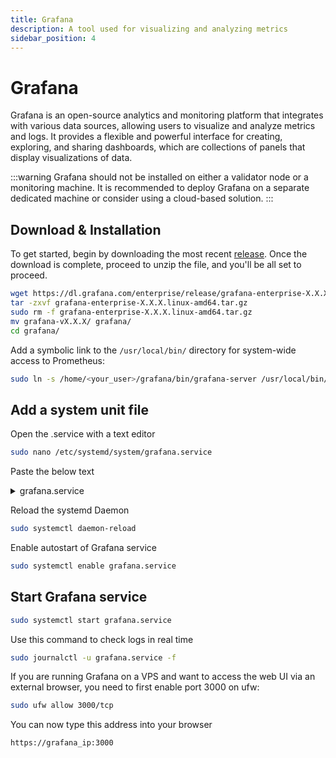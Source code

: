 ```yaml
---
title: Grafana
description: A tool used for visualizing and analyzing metrics
sidebar_position: 4
---
```


# Grafana

Grafana is an open-source analytics and monitoring platform that integrates with various data sources, allowing users to visualize and analyze metrics and logs. It provides a flexible and powerful interface for creating, exploring, and sharing dashboards, which are collections of panels that display visualizations of data.

:::warning
Grafana should not be installed on either a validator node or a monitoring machine. It is recommended to deploy Grafana on a separate dedicated machine or consider using a cloud-based solution.
:::

## Download & Installation

To get started, begin by downloading the most recent [release](https://grafana.com/grafana/download). Once the download is complete, proceed to unzip the file, and you'll be all set to proceed.

```bash
wget https://dl.grafana.com/enterprise/release/grafana-enterprise-X.X.X.linux-amd64.tar.gz
tar -zxvf grafana-enterprise-X.X.X.linux-amd64.tar.gz
sudo rm -f grafana-enterprise-X.X.X.linux-amd64.tar.gz
mv grafana-vX.X.X/ grafana/
cd grafana/
```
Add a symbolic link to the `/usr/local/bin/` directory for system-wide access to Prometheus:

```bash
sudo ln -s /home/<your_user>/grafana/bin/grafana-server /usr/local/bin/
```

## Add a system unit file

Open the .service with a text editor

```bash
sudo nano /etc/systemd/system/grafana.service
```

Paste the below text

<details>
<summary>grafana.service</summary>
<p>

```bash title="/etc/systemd/system/grafana.service"
[Unit]
Description=Grafana
After=network-online.target

[Service]
User=<your_user> #modify this field with your user
TimeoutStartSec=0
CPUWeight=95
IOWeight=95
WorkingDirectory=/home/<your_user>/grafana
ExecStart=grafana-server web --config.file=/home/<your_user>/grafana/conf/defaults.ini
Restart=always
RestartSec=2
LimitNOFILE=800000
KillSignal=SIGTERM

[Install]
WantedBy=multi-user.target
```

</p>
</details>

Reload the systemd Daemon

```bash
sudo systemctl daemon-reload
```

Enable autostart of Grafana service

```bash
sudo systemctl enable grafana.service
```

## Start Grafana service

```bash
sudo systemctl start grafana.service
```

Use this command to check logs in real time

```bash
sudo journalctl -u grafana.service -f
```

If you are running Grafana on a VPS and want to access the web UI via an external browser, you need to first enable port 3000 on ufw:

```bash
sudo ufw allow 3000/tcp
```

You can now type this address into your browser

```bash
https://grafana_ip:3000
```